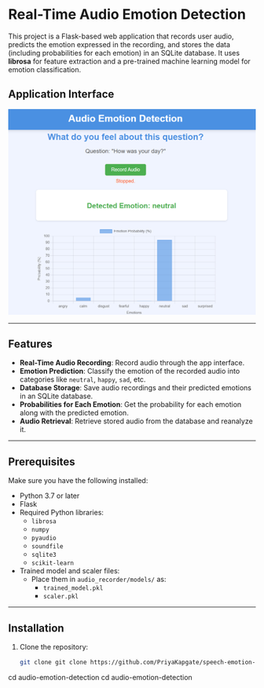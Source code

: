 # Real-Time Audio Emotion Detection

This project is a Flask-based web application that records user audio, predicts the emotion expressed in the recording, and stores the data (including probabilities for each emotion) in an SQLite database. It uses **librosa** for feature extraction and a pre-trained machine learning model for emotion classification.

## Application Interface

![App Interface](app_interface.png)

---

## Features
- **Real-Time Audio Recording**: Record audio through the app interface.
- **Emotion Prediction**: Classify the emotion of the recorded audio into categories like `neutral`, `happy`, `sad`, etc.
- **Database Storage**: Save audio recordings and their predicted emotions in an SQLite database.
- **Probabilities for Each Emotion**: Get the probability for each emotion along with the predicted emotion.
- **Audio Retrieval**: Retrieve stored audio from the database and reanalyze it.

---

## Prerequisites
Make sure you have the following installed:
- Python 3.7 or later
- Flask
- Required Python libraries:
  - `librosa`
  - `numpy`
  - `pyaudio`
  - `soundfile`
  - `sqlite3`
  - `scikit-learn`
- Trained model and scaler files:
  - Place them in `audio_recorder/models/` as:
    - `trained_model.pkl`
    - `scaler.pkl`

---

## Installation

1. Clone the repository:
   ```bash
   git clone git clone https://github.com/PriyaKapgate/speech-emotion-recognition.git
cd audio-emotion-detection
   cd audio-emotion-detection
